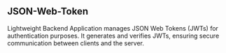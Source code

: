## JSON-Web-Token

Lightweight Backend Application manages JSON Web Tokens (JWTs) for authentication purposes. It generates and verifies JWTs, ensuring secure communication between clients and the server.
